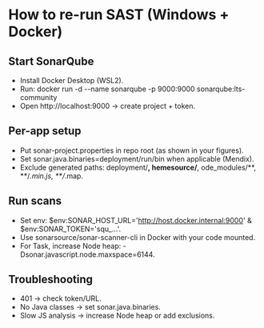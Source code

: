 ﻿# How to re-run SAST (Windows + Docker)

## Start SonarQube
- Install Docker Desktop (WSL2).
- Run: docker run -d --name sonarqube -p 9000:9000 sonarqube:lts-community
- Open http://localhost:9000 → create project + token.

## Per-app setup
- Put sonar-project.properties in repo root (as shown in your figures).
- Set sonar.java.binaries=deployment/run/bin when applicable (Mendix).
- Exclude generated paths: deployment/**, 	hemesource/**, 
ode_modules/**, **/*.min.js, **/*.map.

## Run scans
- Set env: $env:SONAR_HOST_URL='http://host.docker.internal:9000' & $env:SONAR_TOKEN='squ_...'.
- Use sonarsource/sonar-scanner-cli in Docker with your code mounted.
- For Task, increase Node heap: -Dsonar.javascript.node.maxspace=6144.

## Troubleshooting
- 401 → check token/URL.
- No Java classes → set sonar.java.binaries.
- Slow JS analysis → increase Node heap or add exclusions.
